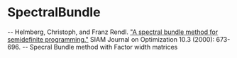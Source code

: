 # SpectralBundle
-- Helmberg, Christoph, and Franz Rendl. ["A spectral bundle method for semidefinite programming."](https://citeseerx.ist.psu.edu/viewdoc/download?doi=10.1.1.35.5202&rep=rep1&type=pdf) SIAM Journal on Optimization 10.3 (2000): 673-696.
-- Specral Bundle method with Factor width matrices
